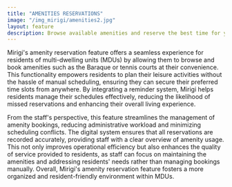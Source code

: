 ```yaml
---
title: "AMENITIES RESERVATIONS"
image: "/img_mirigi/amenities2.jpg"
layout: feature
description: Browse available amenities and reserve the best time for you, from anywhere. Ask Mirigi to remind you so you don't forget.
---
```

Mirigi's amenity reservation feature offers a seamless experience for residents of multi-dwelling units (MDUs) by allowing them to browse and book amenities such as the Baraque or tennis courts at their convenience. This functionality empowers residents to plan their leisure activities without the hassle of manual scheduling, ensuring they can secure their preferred time slots from anywhere. By integrating a reminder system, Mirigi helps residents manage their schedules effectively, reducing the likelihood of missed reservations and enhancing their overall living experience.

From the staff's perspective, this feature streamlines the management of amenity bookings, reducing administrative workload and minimizing scheduling conflicts. The digital system ensures that all reservations are recorded accurately, providing staff with a clear overview of amenity usage. This not only improves operational efficiency but also enhances the quality of service provided to residents, as staff can focus on maintaining the amenities and addressing residents' needs rather than managing bookings manually. Overall, Mirigi's amenity reservation feature fosters a more organized and resident-friendly environment within MDUs. 

